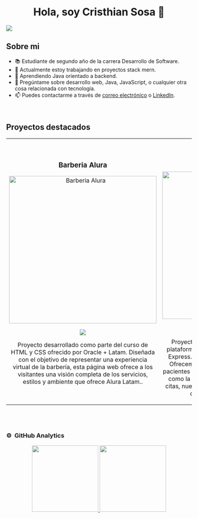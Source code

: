 <div align="center">
<h1 align="center">Hola, soy Cristhian Sosa 👋</h1>
</div>
<img src="https://i.imgur.com/CINj4Xj.jpeg">



## Sobre mi

- 📚 Estudiante de segundo año de la carrera Desarrollo de Software.
- 🔭 Actualmente estoy trabajando en proyectos stack mern.
- 🌱 Aprendiendo Java orientado a backend.
- 💬 Pregúntame sobre desarrollo web, Java, JavaScript, o cualquier otra cosa relacionada con tecnología.
- 📫 Puedes contactarme a través de [correo electrónico](mailto:cristhiansosazurita@gmail.com) o [LinkedIn](https://www.linkedin.com/in/cristhian-rodrigo-sosa-zurita/).
<br>

## Proyectos destacados
<table>
<tr>
<td width="50%">
<h3 align="center">Barberia Alura</h3>
<div align="center">
<a href="https://barberiaalura-latam.netlify.app" target="_blank"><img src="https://i.imgur.com/4P5gYZO.png" width="400" alt="Barberia Alura"></a>
<p>
<a href="https://github.com/CristhianSZ/Barberia-Alura-Curso-Oracle target="_blank">
<img src="https://img.shields.io/badge/CÓDIGO-ff9?style=for-the-badge&logo=github&logoColor=black">
</a>

</p>
<p>Proyecto desarrollado como parte del curso de HTML y CSS ofrecido por Oracle + Latam. Diseñada con el objetivo de representar una experiencia virtual de la barbería, esta página web ofrece a los visitantes una visión completa de los servicios, estilos y ambiente que ofrece Alura Latam..</p>
</div>
                                                                                      
</td>

<td width="50%">
               <br>
<h3 align="center">Medical Rolling</h3>
<div align="center">                                       
<a href="https://frontend-medical-rolling.vercel.app/" target="_blank"><img src="https://i.imgur.com/4tqhG4T.png" width="400" alt="Medical Rolling"></a>
<br>
<p>
<a href="https://github.com/CristhianSZ/Frontend-Medical_Rolling" target="_blank">
<img src="https://img.shields.io/badge/C%C3%93DIGO%20FRONTEND-80ffaa?style=for-the-badge&logo=github&logoColor=black">
</a>
<a href="https://github.com/CristhianSZ/Backend-Medical_Rolling" target="_blank">
<img src="https://img.shields.io/badge/C%C3%93DIGO%20BACKEND-80ffaa?style=for-the-badge&logo=github&logoColor=black">
</a>
</p>

</p>Proyecto colaborativo que ha desarrollado una plataforma médica con el stack MERN (MongoDB, Express.js, React.js y Node.js), alojada en Vercel. Ofrecemos una experiencia fluida y segura para pacientes y profesionales de la salud. Con funciones como la gestión de perfiles y la programación de citas, nuestro objetivo es mejorar la accesibilidad y calidad de los servicios médicos.</p>
</div>                                                             
</table>                                                                                 
</div>
<br>
                                                                                     
</td>  
</table>                                                                                 
</div>
<br>

### ⚙️ &nbsp;GitHub Analytics

<p align="center">
<a href="https://github.com/ArisGuimera">
  <img height="180em" src="https://github-readme-stats-eight-theta.vercel.app/api?username=ArisGuimera&show_icons=true&theme=algolia&include_all_commits=true&count_private=true"/>
  <img height="180em" src="https://github-readme-stats-eight-theta.vercel.app/api/top-langs/?username=ArisGuimera&layout=compact&langs_count=8&theme=algolia"/>
</a>
</p>
